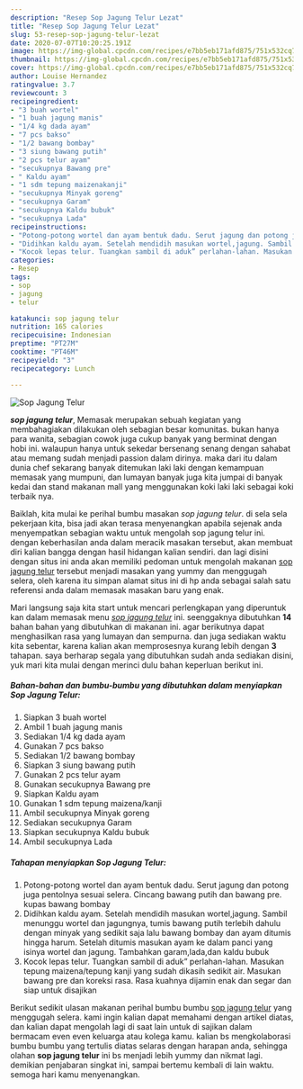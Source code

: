 ```yaml
---
description: "Resep Sop Jagung Telur Lezat"
title: "Resep Sop Jagung Telur Lezat"
slug: 53-resep-sop-jagung-telur-lezat
date: 2020-07-07T10:20:25.191Z
image: https://img-global.cpcdn.com/recipes/e7bb5eb171afd875/751x532cq70/sop-jagung-telur-foto-resep-utama.jpg
thumbnail: https://img-global.cpcdn.com/recipes/e7bb5eb171afd875/751x532cq70/sop-jagung-telur-foto-resep-utama.jpg
cover: https://img-global.cpcdn.com/recipes/e7bb5eb171afd875/751x532cq70/sop-jagung-telur-foto-resep-utama.jpg
author: Louise Hernandez
ratingvalue: 3.7
reviewcount: 3
recipeingredient:
- "3 buah wortel"
- "1 buah jagung manis"
- "1/4 kg dada ayam"
- "7 pcs bakso"
- "1/2 bawang bombay"
- "3 siung bawang putih"
- "2 pcs telur ayam"
- "secukupnya Bawang pre"
- " Kaldu ayam"
- "1 sdm tepung maizenakanji"
- "secukupnya Minyak goreng"
- "secukupnya Garam"
- "secukupnya Kaldu bubuk"
- "secukupnya Lada"
recipeinstructions:
- "Potong-potong wortel dan ayam bentuk dadu. Serut jagung dan potong juga pentolnya sesuai selera. Cincang bawang putih dan bawang pre. kupas bawang bombay"
- "Didihkan kaldu ayam. Setelah mendidih masukan wortel,jagung. Sambil menunggu wortel dan jagungnya, tumis bawang putih terlebih dahulu dengan minyak yang sedikit saja lalu bawang bombay dan ayam ditumis hingga harum. Setelah ditumis masukan ayam ke dalam panci yang isinya wortel dan jagung. Tambahkan garam,lada,dan kaldu bubuk"
- "Kocok lepas telur. Tuangkan sambil di aduk” perlahan-lahan. Masukan tepung maizena/tepung kanji yang sudah dikasih sedikit air. Masukan bawang pre dan koreksi rasa. Rasa kuahnya dijamin enak dan segar dan siap untuk disajikan"
categories:
- Resep
tags:
- sop
- jagung
- telur

katakunci: sop jagung telur 
nutrition: 165 calories
recipecuisine: Indonesian
preptime: "PT27M"
cooktime: "PT46M"
recipeyield: "3"
recipecategory: Lunch

---
```



![Sop Jagung Telur](https://img-global.cpcdn.com/recipes/e7bb5eb171afd875/751x532cq70/sop-jagung-telur-foto-resep-utama.jpg)

<b><i>sop jagung telur</i></b>, Memasak merupakan sebuah kegiatan yang membahagiakan dilakukan oleh sebagian besar komunitas. bukan hanya para wanita, sebagian cowok juga cukup banyak yang berminat dengan hobi ini. walaupun hanya untuk sekedar bersenang senang dengan sahabat atau memang sudah menjadi passion dalam dirinya. maka dari itu dalam dunia chef sekarang banyak ditemukan laki laki dengan kemampuan memasak yang mumpuni, dan lumayan banyak juga kita jumpai di banyak kedai dan stand makanan mall yang menggunakan koki laki laki sebagai koki terbaik nya.

Baiklah, kita mulai ke perihal bumbu masakan <i>sop jagung telur</i>. di sela sela pekerjaan kita, bisa jadi akan terasa menyenangkan apabila sejenak anda menyempatkan sebagian waktu untuk mengolah sop jagung telur ini. dengan keberhasilan anda dalam meracik masakan tersebut, akan membuat diri kalian bangga dengan hasil hidangan kalian sendiri. dan lagi disini dengan situs ini anda akan memiliki pedoman untuk mengolah makanan <u>sop jagung telur</u> tersebut menjadi masakan yang yummy dan menggugah selera, oleh karena itu simpan alamat situs ini di hp anda sebagai salah satu referensi anda dalam memasak masakan baru yang enak.




Mari langsung saja kita start untuk mencari perlengkapan yang diperuntuk kan dalam memasak menu <u><i>sop jagung telur</i></u> ini. seenggaknya dibutuhkan <b>14</b> bahan bahan yang dibutuhkan di makanan ini. agar berikutnya dapat menghasilkan rasa yang lumayan dan sempurna. dan juga sediakan waktu kita sebentar, karena kalian akan memprosesnya kurang lebih dengan <b>3</b> tahapan. saya berharap segala yang dibutuhkan sudah anda sediakan disini, yuk mari kita mulai dengan merinci dulu bahan keperluan berikut ini.

<!--inarticleads1-->

##### Bahan-bahan dan bumbu-bumbu yang dibutuhkan dalam menyiapkan Sop Jagung Telur:

1. Siapkan 3 buah wortel
1. Ambil 1 buah jagung manis
1. Sediakan 1/4 kg dada ayam
1. Gunakan 7 pcs bakso
1. Sediakan 1/2 bawang bombay
1. Siapkan 3 siung bawang putih
1. Gunakan 2 pcs telur ayam
1. Gunakan secukupnya Bawang pre
1. Siapkan  Kaldu ayam
1. Gunakan 1 sdm tepung maizena/kanji
1. Ambil secukupnya Minyak goreng
1. Sediakan secukupnya Garam
1. Siapkan secukupnya Kaldu bubuk
1. Ambil secukupnya Lada




<!--inarticleads2-->

##### Tahapan menyiapkan Sop Jagung Telur:

1. Potong-potong wortel dan ayam bentuk dadu. Serut jagung dan potong juga pentolnya sesuai selera. Cincang bawang putih dan bawang pre. kupas bawang bombay
1. Didihkan kaldu ayam. Setelah mendidih masukan wortel,jagung. Sambil menunggu wortel dan jagungnya, tumis bawang putih terlebih dahulu dengan minyak yang sedikit saja lalu bawang bombay dan ayam ditumis hingga harum. Setelah ditumis masukan ayam ke dalam panci yang isinya wortel dan jagung. Tambahkan garam,lada,dan kaldu bubuk
1. Kocok lepas telur. Tuangkan sambil di aduk” perlahan-lahan. Masukan tepung maizena/tepung kanji yang sudah dikasih sedikit air. Masukan bawang pre dan koreksi rasa. Rasa kuahnya dijamin enak dan segar dan siap untuk disajikan




Berikut sedikit ulasan makanan perihal bumbu bumbu <u>sop jagung telur</u> yang menggugah selera. kami ingin kalian dapat memahami dengan artikel diatas, dan kalian dapat mengolah lagi di saat lain untuk di sajikan dalam bermacam even even keluarga atau kolega kamu. kalian bs mengkolaborasi bumbu bumbu yang tertulis diatas selaras dengan harapan anda, sehingga olahan <b>sop jagung telur</b> ini bs menjadi lebih yummy dan nikmat lagi. demikian penjabaran singkat ini, sampai bertemu kembali di lain waktu. semoga hari kamu menyenangkan.
